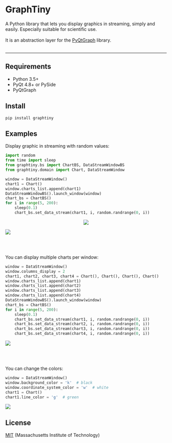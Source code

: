 # GraphTiny

A Python library that lets you display graphics in streaming, simply and easily. Especially suitable for scientific use.
<br>
<br>
It is an abstraction layer for the [PyQtGraph](https://github.com/pyqtgraph/pyqtgraph) library.
<br>
<br>

---

## Requirements
* Python 3.5+
* PyQt 4.8+ or PySide
* PyQtGraph

## Install
```console
pip install graphtiny
```

## Examples

Display graphic in streaming with random values:
```python
import random
from time import sleep
from graphtiny.bs import ChartBS, DataStreamWindowBS
from graphtiny.domain import Chart, DataStreamWindow

window = DataStreamWindow()
chart1 = Chart()
window.charts_list.append(chart1)
DataStreamWindowBS().launch_window(window)
chart_bs = ChartBS()
for i in range(5, 200):
    sleep(0.1)
    chart_bs.set_data_stream(chart1, i, random.randrange(0, i))
```

<p align="center"><img src="https://camo.githubusercontent.com/b0bb052ea60d05e5401072cd5f557aaaaab43703/68747470733a2f2f6d656469612e67697068792e636f6d2f6d656469612f78543339446d6b3136726a724934757544362f67697068792e676966" /></p>

![](https://camo.githubusercontent.com/b0bb052ea60d05e5401072cd5f557aaaaab43703/68747470733a2f2f6d656469612e67697068792e636f6d2f6d656469612f78543339446d6b3136726a724934757544362f67697068792e676966)

<br>
<br>

You can display multiple charts per window:
```python
window = DataStreamWindow()
window.columns_display = 2
chart1, chart2, chart3, chart4 = Chart(), Chart(), Chart(), Chart()
window.charts_list.append(chart1)
window.charts_list.append(chart2)
window.charts_list.append(chart3)
window.charts_list.append(chart4)
DataStreamWindowBS().launch_window(window)
chart_bs = ChartBS()
for i in range(5, 200):
    sleep(0.1)
    chart_bs.set_data_stream(chart1, i, random.randrange(0, i))
    chart_bs.set_data_stream(chart2, i, random.randrange(0, i))
    chart_bs.set_data_stream(chart3, i, random.randrange(0, i))
    chart_bs.set_data_stream(chart4, i, random.randrange(0, i))
```
  
![](https://camo.githubusercontent.com/483aa8b5f10db347b54cd20bc815d0857c2fb511/68747470733a2f2f6d656469612e67697068792e636f6d2f6d656469612f785433394354556d49395638324b4c78664f2f67697068792e676966)

<br>
<br>

You can change the colors:
```python
window = DataStreamWindow()
window.background_color = 'k'  # black
window.coordinate_system_color = 'w'  # white
chart1 = Chart()
chart1.line_color = 'g'  # green
```

![](https://camo.githubusercontent.com/84b491d4ead6734818b6205b8e99b21be35c43d5/68747470733a2f2f6d656469612e67697068792e636f6d2f6d656469612f7854333943597431493562544843486c62712f67697068792e676966)


## License
[MIT](LICENSE) (Massachusetts Institute of Technology)
